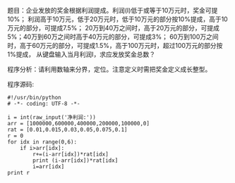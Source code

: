 题目：企业发放的奖金根据利润提成。利润(I)低于或等于10万元时，奖金可提10%；
利润高于10万元，低于20万元时，低于10万元的部分按10%提成，高于10万元的部分，可提成7.5%；
20万到40万之间时，高于20万元的部分，可提成5%；40万到60万之间时高于40万元的部分，可提成3%；
60万到100万之间时，高于60万元的部分，可提成1.5%，高于100万元时，超过100万元的部分按1%提成，
从键盘输入当月利润I，求应发放奖金总数？

程序分析：请利用数轴来分界，定位。注意定义时需把奖金定义成长整型。  

程序源码:
```
#!/usr/bin/python
# -*- coding: UTF-8 -*-
 
i = int(raw_input('净利润:'))
arr = [1000000,600000,400000,200000,100000,0]
rat = [0.01,0.015,0.03,0.05,0.075,0.1]
r = 0
for idx in range(0,6):
    if i>arr[idx]:
        r+=(i-arr[idx])*rat[idx]
        print (i-arr[idx])*rat[idx]
        i=arr[idx]
print r
```
